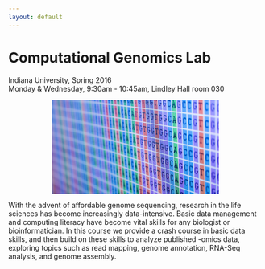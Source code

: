 ```yaml
---
layout: default
---
```


# Computational Genomics Lab

Indiana University, Spring 2016  
Monday & Wednesday, 9:30am - 10:45am, Lindley Hall room 030

<img style="width: 66%; margin: 10pt auto; display: block" src="bases.png" alt="Multiple sequence alignment" />

With the advent of affordable genome sequencing, research in the life sciences has become increasingly data-intensive.
Basic data management and computing literacy have become vital skills for any biologist or bioinformatician.
In this course we provide a crash course in basic data skills, and then build on these skills to analyze published -omics data, exploring topics such as read mapping, genome annotation, RNA-Seq analysis, and genome assembly.
